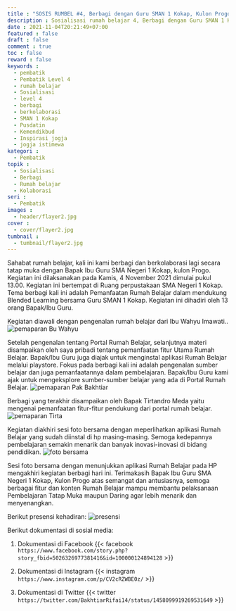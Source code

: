 ```yaml
---
title : "SOSIS RUMBEL #4, Berbagi dengan Guru SMAN 1 Kokap, Kulon Progo"
description : Sosialisasi rumah belajar 4, Berbagi dengan Guru SMAN 1 Kokap, Kulon Progo. Portal rumah belajar merupakan portal pendidikan yang diluncurkan oleh Kementerian Pendidikan dan Kebudayaan. Kegiatan sosialisasi ini merupakan wujud dari berbagi dan berkolaborasi memanfaatkan portal rumah belajar sebagai pendukung dalam kegiatan pembelajaran dan pendidikan."
date : 2021-11-04T20:21:49+07:00
featured : false
draft : false
comment : true
toc : false
reward : false
keywords : 
  - pembatik
  - Pembatik Level 4
  - rumah belajar
  - Sosialisasi
  - level 4
  - berbagi
  - berkolaborasi
  - SMAN 1 Kokap
  - Pusdatin
  - Kemendikbud
  - Inspirasi jogja
  - jogja istimewa
kategori : 
  - Pembatik
topik :
  - Sosialisasi
  - Berbagi
  - Rumah belajar
  - Kolaborasi
seri : 
  - Pembatik
images : 
  - header/flayer2.jpg
cover : 
  - cover/flayer2.jpg
tumbnail :
  - tumbnail/flayer2.jpg
---
```


Sahabat rumah belajar, kali ini kami berbagi dan berkolaborasi lagi secara tatap muka dengan Bapak Ibu Guru SMA Negeri 1 Kokap, kulon Progo. Kegiatan ini dilaksanakan pada Kamis, 4 November 2021 dimulai pukul 13.00. Kegiatan ini bertempat di Ruang perpustakaan SMA Negeri 1 Kokap. Tema berbagi kali ini adalah Pemanfaatan Rumah Belajar dalam mendukung Blended Learning bersama Guru SMAN 1 Kokap. Kegiatan ini dihadiri oleh 13 orang Bapak/Ibu Guru.

Kegiatan diawali dengan pengenalan rumah belajar dari Ibu Wahyu Imawati.. 
![pemaparan Bu Wahyu](/images/pembatik/sosis4/gb1.jpg)

Setelah pengenalan tentang Portal Rumah Belajar, selanjutnya materi disampaikan oleh saya pribadi tentang pemanfaatan  fitur Utama Rumah Belajar. Bapak/Ibu Guru juga diajak untuk menginstal aplikasi Rumah Belajar melalui playstore. Fokus pada berbagi kali ini adalah pengenalan sumber belajar dan juga pemanfaatannya dalam pembelajaran. Bapak/Ibu Guru kami ajak untuk mengeksplore sumber-sumber belajar yang ada di Portal Rumah Belajar.
![pemaparan Pak Bakhtiar](/images/pembatik/sosis4/gb2.jpg)


Berbagi yang terakhir disampaikan oleh Bapak Tirtandro Meda yaitu mengenai pemanfaatan fitur-fitur pendukung dari portal rumah belajar.
![pemaparan Tirta](/images/pembatik/sosis4/gb3.jpg)

Kegiatan diakhiri sesi foto bersama dengan meperlihatkan aplikasi Rumah Belajar yang sudah diinstal di hp masing-masing. Semoga kedepannya pembelajaran semakin menarik dan banyak inovasi-inovasi di bidang pendidikan. 
![foto bersama](/images/pembatik/sosis4/gb4.jpg)

Sesi foto bersama dengan menunjukkan aplikasi Rumah Belajar pada HP mengakhiri kegiatan berbagi hari ini. Terimakasih Bapak Ibu Guru SMA Negeri 1 Kokap, Kulon Progo atas semangat dan antusiasnya, semoga berbagai fitur dan konten Rumah Belajar mampu membantu pelaksanaan Pembelajaran Tatap Muka maupun Daring agar lebih menarik dan menyenangkan.


Berikut presensi kehadiran:
![presensi](/images/pembatik/sosis4/absen.jpg)

Berikut dokumentasi di sosial media:
1. Dokumentasi di Facebook
{{<  facebook `https://www.facebook.com/story.php?story_fbid=5026326977381416&id=100000124894128` >}}

2. Dokumentasi di Instagram
{{< instagram `https://www.instagram.com/p/CV2cRZWBE0z/` >}}

3. Dokumentasi di Twitter
{{< twitter `https://twitter.com/BakhtiarRifai14/status/1458099919269531649` >}}